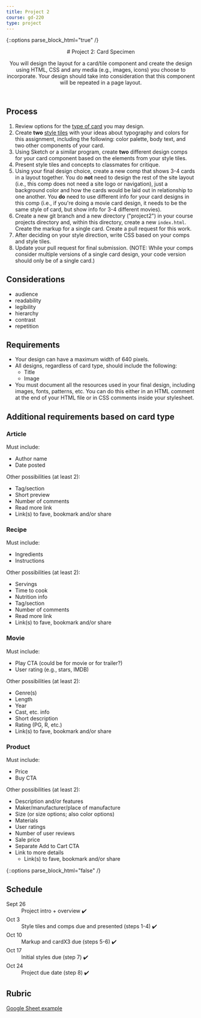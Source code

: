 ```yaml
---
title: Project 2
course: gd-220
type: project
---
```


{::options parse_block_html="true" /}

<header>
# Project 2: Card Specimen

You will design the layout for a card/tile component and create the design using HTML, CSS and any media (e.g., images, icons) you choose to incorporate. Your design should take into consideration that this component will be repeated in a page layout.

</header>

<section>

## Process
1. Review options for the [type of card](#additional-requirements-based-on-card-type) you may design.
1. Create **two** [style tiles](https://alistapart.com/article/style-tiles-and-how-they-work) with your ideas about typography and colors for this assignment, including the following: color palette, body text, and two other components of your card.
1. Using Sketch or a similar program, create **two** different design comps for your card component based on the elements from your style tiles.
1. Present style tiles and concepts to classmates for critique.
1. Using your final design choice, create a new comp that shows 3-4 cards in a layout together. You do **not** need to design the rest of the site layout (i.e., this comp does not need a site logo or navigation), just a background color and how the cards would be laid out in relationship to one another. You **do** need to use different info for your card designs in this comp (i.e., if you're doing a movie card design, it needs to be the same style of card, but show info for 3-4 different movies).
1. Create a new git branch and a new directory ("project2") in your course projects directory and, within this directory, create a new `index.html`. Create the markup for a single card. Create a pull request for this work.
1. After deciding on your style direction, write CSS based on your comps and style tiles.
1. Update your pull request for final submission. (NOTE: While your comps consider multiple versions of a single card design, your code version should only be of a single card.)

## Considerations
- audience
- readability
- legibility
- hierarchy
- contrast
- repetition

## Requirements
- Your design can have a maximum width of 640 pixels.
- All designs, regardless of card type, should include the following:
  - Title
  - Image
- You must document all the resources used in your final design, including images, fonts, patterns, etc. You can do this either in an HTML comment at the end of your HTML file or in CSS comments inside your stylesheet.

## Additional requirements based on card type

### Article

Must include:
- Author name
- Date posted

Other possibilities (at least 2):
- Tag/section
- Short preview
- Number of comments
- Read more link
- Link(s) to fave, bookmark and/or share

### Recipe

Must include:
- Ingredients
- Instructions

Other possibilities (at least 2):
- Servings
- Time to cook
- Nutrition info
- Tag/section
- Number of comments
- Read more link
- Link(s) to fave, bookmark and/or share

### Movie

Must include:
- Play CTA (could be for movie or for trailer?)
- User rating (e.g., stars, IMDB)

Other possibilities (at least 2):
- Genre(s)
- Length
- Year
- Cast, etc. info
- Short description
- Rating (PG, R, etc.)
- Link(s) to fave, bookmark and/or share

### Product

Must include:
- Price
- Buy CTA

Other possibilities (at least 2):
- Description and/or features
- Maker/manufacturer/place of manufacture
- Size (or size options; also color options)
- Materials
- User ratings
- Number of user reviews
- Sale price
- Separate Add to Cart CTA
- Link to more details
  - Link(s) to fave, bookmark and/or share

</section>

{::options parse_block_html="false" /}

<aside>

<h2>Schedule</h2>

<dl>
<dt>Sept 26</dt>
<dd>Project intro + overview ✔️</dd>
<dt>Oct 3</dt>
<dd>Style tiles and comps due and presented (steps 1-4) ✔️</dd>
<dt>Oct 10</dt>
<dd>Markup and cardX3 due (steps 5-6) ✔️</dd>
<dt>Oct 17</dt>
<dd>Initial styles due (step 7) ✔️</dd>
<dt>Oct 24</dt>
<dd>Project due date (step 8) ✔️</dd>
</dl>

<h2>Rubric</h2>
<a href="https://docs.google.com/spreadsheets/d/1Z5jf_c10aGK-NYVLHmtQmz0vzfdVQDIIEMS9rpaAAts/edit#gid=1993026041" target="_blank">Google Sheet example</a>
</aside>
